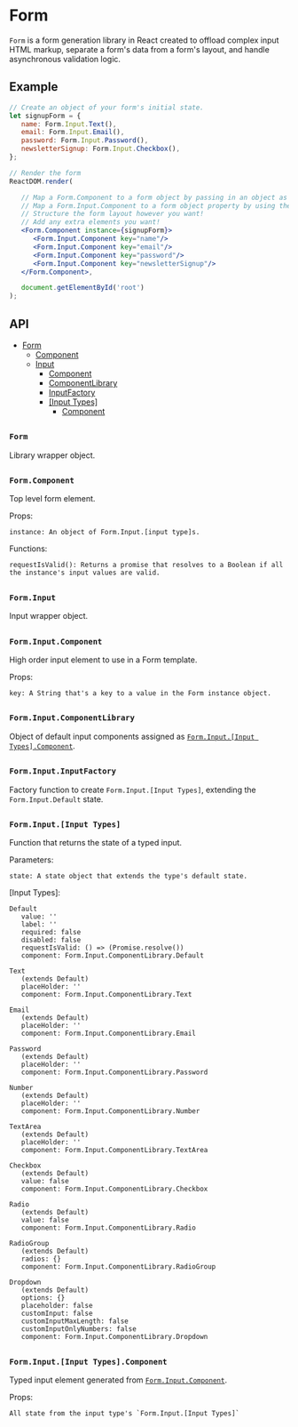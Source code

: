 # Form

`Form` is a form generation library in React created to offload complex input HTML markup, separate a form's data from a form's layout, and handle asynchronous validation logic.

## Example

``` jsx
// Create an object of your form's initial state.
let signupForm = {
   name: Form.Input.Text(),
   email: Form.Input.Email(),
   password: Form.Input.Password(),
   newsletterSignup: Form.Input.Checkbox(),
};

// Render the form
ReactDOM.render(

   // Map a Form.Component to a form object by passing in an object as the "instance" value.
   // Map a Form.Input.Component to a form object property by using the same "key" value.
   // Structure the form layout however you want!
   // Add any extra elements you want!
   <Form.Component instance={signupForm}>
      <Form.Input.Component key="name"/>
      <Form.Input.Component key="email"/>
      <Form.Input.Component key="password"/>
      <Form.Input.Component key="newsletterSignup"/>
   </Form.Component>,

   document.getElementById('root')
);
```

## API

- [Form](#form-1)
  - [Component](#formcomponent)
  - [Input](#forminput)
    - [Component](#forminputcomponent)
    - [ComponentLibrary](#forminputcomponentlibrary)
    - [InputFactory](#forminputinputfactory)
    - [[Input Types]](#forminputinput-types)
      - [Component](#forminputinput-typescomponent)

##

### `Form`

Library wrapper object.

##

### `Form.Component`

Top level form element.

Props:

```
instance: An object of Form.Input.[input type]s.
```

Functions:
```
requestIsValid(): Returns a promise that resolves to a Boolean if all the instance's input values are valid.
```

##

### `Form.Input`

Input wrapper object.

##

### `Form.Input.Component`

High order input element to use in a Form template.

Props:

```
key: A String that's a key to a value in the Form instance object.
```

##

### `Form.Input.ComponentLibrary`

Object of default input components assigned as [`Form.Input.[Input Types].Component`](#forminputinput-typescomponent).

##

### `Form.Input.InputFactory`

Factory function to create `Form.Input.[Input Types]`, extending the `Form.Input.Default` state.

##

### `Form.Input.[Input Types]`

Function that returns the state of a typed input.

Parameters:
```
state: A state object that extends the type's default state.
```

[Input Types]:

```
Default
   value: ''
   label: ''
   required: false
   disabled: false
   requestIsValid: () => (Promise.resolve())
   component: Form.Input.ComponentLibrary.Default

Text
   (extends Default)
   placeHolder: ''
   component: Form.Input.ComponentLibrary.Text

Email
   (extends Default)
   placeHolder: ''
   component: Form.Input.ComponentLibrary.Email

Password
   (extends Default)
   placeHolder: ''
   component: Form.Input.ComponentLibrary.Password

Number
   (extends Default)
   placeHolder: ''
   component: Form.Input.ComponentLibrary.Number

TextArea
   (extends Default)
   placeHolder: ''
   component: Form.Input.ComponentLibrary.TextArea

Checkbox
   (extends Default)
   value: false
   component: Form.Input.ComponentLibrary.Checkbox

Radio
   (extends Default)
   value: false
   component: Form.Input.ComponentLibrary.Radio

RadioGroup
   (extends Default)
   radios: {}
   component: Form.Input.ComponentLibrary.RadioGroup

Dropdown
   (extends Default)
   options: {}
   placeholder: false
   customInput: false
   customInputMaxLength: false
   customInputOnlyNumbers: false
   component: Form.Input.ComponentLibrary.Dropdown
```

##

### `Form.Input.[Input Types].Component`

Typed input element generated from [`Form.Input.Component`](#forminputcomponent).

Props:

```
All state from the input type's `Form.Input.[Input Types]`
```